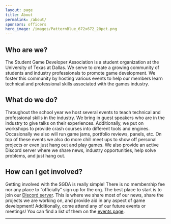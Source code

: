 ```yaml
---
layout: page
title: About
permalink: /about/
sponsors: officers
hero_image: /images/PatternBlue_672x672_20pct.png
---
```


## Who are we?
The Student Game Developer Association is a student organization at the University of Texas at Dallas. We serve to create a growing community of students and industry professionals to promote game development. We foster this community by hosting various events to help our members learn technical and professional skills associated with the games industry.
## What do we do?
Throughout the school year we host several events to teach technical and professional skills in the industry. We bring in guest speakers who are in the industry to give talks on their experiences. Additionally, we put on workshops to provide crash courses into different tools and engines. Occasionally we also will run game jams, portfolio reviews, panels, etc.
On top of these events we also do more chill meet ups to show off personal projects or even just hang out and play games. We also provide an active Discord server where we share news, industry opportunities, help solve problems, and just hang out.
## How can I get involved?
Getting involved with the SGDA is really simple! There is no membership fee nor any place to “officially” sign up for the org. The best place to start is to join our [Discord server](/discord/). This is where we share most of our news, share the projects we are working on, and provide aid in any aspect of game development!
Additionally, come attend any of our future events or meetings! You can find a list of them on the [events page](/events/).

***


<!-- club officer ("sponsors") section is appended here. -->
